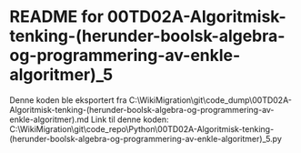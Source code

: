 # README for 00TD02A-Algoritmisk-tenking-(herunder-boolsk-algebra-og-programmering-av-enkle-algoritmer)_5
Denne koden ble eksportert fra C:\WikiMigration\git\code_dump\00TD02A-Algoritmisk-tenking-(herunder-boolsk-algebra-og-programmering-av-enkle-algoritmer).md
Link til denne koden: C:\WikiMigration\git\code_repo\Python\00TD02A-Algoritmisk-tenking-(herunder-boolsk-algebra-og-programmering-av-enkle-algoritmer)_5.py
